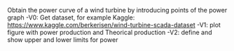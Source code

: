 Obtain the power curve of a wind turbine by introducing points of the power graph
-V0: Get dataset, for example Kaggle: https://www.kaggle.com/berkerisen/wind-turbine-scada-dataset
-V1: plot figure with power production and Theorical production
-V2: define and show upper and lower limits for power